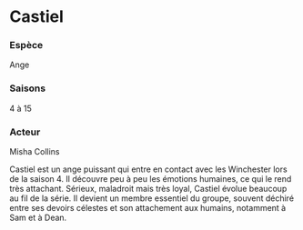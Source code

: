 # Castiel

### Espèce
Ange

### Saisons
4 à 15

### Acteur
Misha Collins

Castiel est un ange puissant qui entre en contact avec les Winchester lors de la saison 4. Il découvre peu à peu les émotions humaines, ce qui le rend très attachant. Sérieux, maladroit mais très loyal, Castiel évolue beaucoup au fil de la série.
Il devient un membre essentiel du groupe, souvent déchiré entre ses devoirs célestes et son attachement aux humains, notamment à Sam et à Dean.

